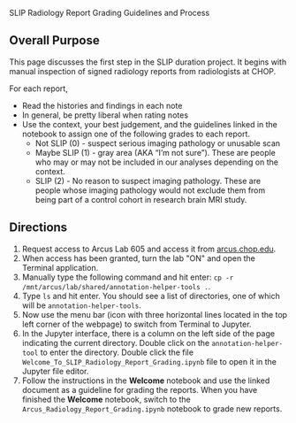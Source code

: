 SLIP Radiology Report Grading Guidelines and Process

## Overall Purpose

This page discusses the first step in the SLIP duration project. It begins with manual inspection of signed radiology reports from radiologists at CHOP. 

For each report, 
- Read the histories and findings in each note
- In general, be pretty liberal when rating notes
- Use the context, your best judgement, and the guidelines linked in the notebook to assign one of the following grades to each report.
    - Not SLIP (0) - suspect serious imaging pathology or unusable scan
    - Maybe SLIP (1) - gray area (AKA “I’m not sure”). These are people who may or may not be included in our analyses depending on the context.
    - SLIP (2) - No reason to suspect imaging pathology. These are people whose imaging pathology would not exclude them from being part of a control cohort in research brain MRI study.

## Directions

1. Request access to Arcus Lab 605 and access it from [arcus.chop.edu](arcus.chop.edu). 
2. When access has been granted, turn the lab "ON" and open the Terminal application.
3. Manually type the following command and hit enter: `cp -r /mnt/arcus/lab/shared/annotation-helper-tools .`.
4. Type `ls` and hit enter. You should see a list of directories, one of which will be `annotation-helper-tools`.
5. Now use the menu bar (icon with three horizontal lines located in the top left corner of the webpage) to switch from Terminal to Jupyter.
6. In the Jupyter interface, there is a column on the left side of the page indicating the current directory. Double click on the `annotation-helper-tool` to enter the directory. Double click the file `Welcome_To_SLIP_Radiology_Report_Grading.ipynb` file to open it in the Jupyter file editor.
7. Follow the instructions in the **Welcome** notebook and use the linked document as a guideline for grading the reports. When you have finished the **Welcome** notebook, switch to the `Arcus_Radiology_Report_Grading.ipynb` notebook to grade new reports.


